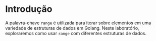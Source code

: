 # Introdução

A palavra-chave `range` é utilizada para iterar sobre elementos em uma variedade de estruturas de dados em Golang. Neste laboratório, exploraremos como usar `range` com diferentes estruturas de dados.
